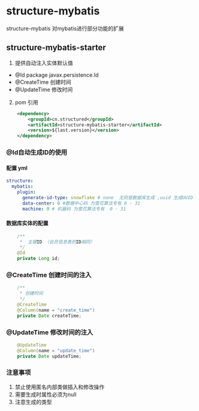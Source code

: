 # structure-mybatis
structure-mybatis 对mybatis进行部分功能的扩展

## structure-mybatis-starter ##
1. 提供自动注入实体默认值
- @Id package javax.persistence.Id
- @CreateTime 创建时间
- @UpdateTime 修改时间
2. pom 引用
```xml
    <dependency>
        <groupId>cn.structured</groupId>
        <artifactId>structure-mybatis-starter</artifactId>
        <version>${last.version}</version>
    </dependency>
```
### @Id自动生成ID的使用 ###
#### 配置 yml ####
```yaml
structure:
  mybatis:
    plugin:
      generate-id-type: snowflake # none  无则是数据库生成 ,uuid 生成UUID , snowflake 生成雪花耍法的ID 
      data-center: 0 #数据中心码 为雪花算法专有 0 - 31
      machine: 0 # 机器码 为雪花算法专有  0 - 31
```
#### 数据库实体的配置 ####
```java
    /**
     *  主键ID （会员信息表的ID相同）
     */
    @Id
    private Long id;
```
### @CreateTime 创建时间的注入
```java
    /**
     * 创建时间
     */
    @CreateTime
    @Column(name = "create_time")
    private Date createTime;
```
### @UpdateTime 修改时间的注入
```java
    @UpdateTime
    @Column(name = "update_time")
    private Date updateTime;
```
### 注意事项 ###
1. 禁止使用匿名内部类做插入和修改操作
2. 需要生成时属性必须为null
3. 注意生成的类型
